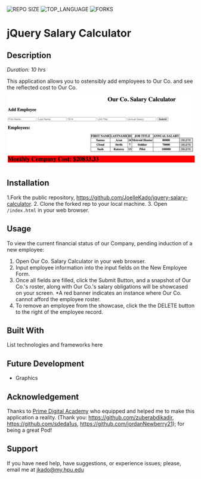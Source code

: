 ![REPO SIZE](https://img.shields.io/github/repo-size/JoelleKado/jquery-salary-calculator.svg?style=flat-square)
![TOP_LANGUAGE](https://img.shields.io/github/languages/top/JoelleKado/jquery-salary-calculator.svg?style=flat-square)
![FORKS](https://img.shields.io/github/forks/JoelleKado/jquery-salary-calculator.svg?style=social)

# jQuery Salary Calculator

## Description

_Duration: 10 hrs_

This application allows you to ostensibly add employees to Our Co. and see the reflected cost to Our Co. 

![intro](images/redCalculator.png)

## Installation

1.Fork the public repository, https://github.com/JoelleKado/jquery-salary-calculator.
2. Clone the forked rep to your local machine.
3. Open `/index.html` in your web browser.

## Usage
To view the current financial status of our Company, pending induction of a new employee:

1. Open Our Co. Salary Calculator in your web browser.
2. Input employee information into the input fields on the New Employee Form.
3. Once all fields are filled, click the Submit Button, and a snapshot of Our Co.'s roster, along with Our Co.'s salary obligations will be showcased on your screen. *A red banner indicates an instance where Our Co. cannot afford the employee roster.
4. To remove an employee from the showcase, click the the DELETE button to the right of the employee record.

## Built With

List technologies and frameworks here

## Future Development
* Graphics

## Acknowledgement
Thanks to [Prime Digital Academy](www.primeacademy.io) who equipped and helped me to make this application a reality. (Thank you: https://github.com/zuberabdikadir, https://github.com/sdeda1us, https://github.com/jordanNewberry21); for being a great Pod!

## Support
If you have need help, have suggestions, or experience issues; please, email me at [jkado@my.hpu.edu](www.google.com)
